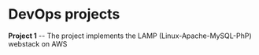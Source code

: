# DevOps projects
**Project 1** -- The project implements the LAMP (Linux-Apache-MySQL-PhP) webstack on AWS
